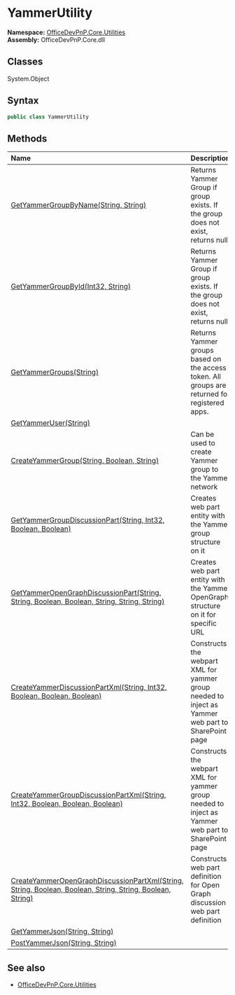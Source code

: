 # YammerUtility
  
**Namespace:** [OfficeDevPnP.Core.Utilities](OfficeDevPnP.Core.Utilities.md)  
**Assembly:** OfficeDevPnP.Core.dll  
## Classes
System.Object  
## Syntax
```C#
public class YammerUtility
```
## Methods
|**Name**|**Description**|
|:-----|:-----|
| [GetYammerGroupByName(String, String)](YammerUtilityGetYammerGroupByNameStringString.md) | Returns Yammer Group if group exists. If the group does not exist, returns null.
| [GetYammerGroupById(Int32, String)](YammerUtilityGetYammerGroupByIdInt32String.md) | Returns Yammer Group if group exists. If the group does not exist, returns null.
| [GetYammerGroups(String)](YammerUtilityGetYammerGroupsString.md) | Returns Yammer groups based on the access token. All groups are returned for registered apps.
| [GetYammerUser(String)](YammerUtilityGetYammerUserString.md) | 
| [CreateYammerGroup(String, Boolean, String)](YammerUtilityCreateYammerGroupStringBooleanString.md) | Can be used to create Yammer group to the Yammer network
| [GetYammerGroupDiscussionPart(String, Int32, Boolean, Boolean)](YammerUtilityGetYammerGroupDiscussionPartStringInt32BooleanBoolean.md) | Creates web part entity with the Yammer group structure on it
| [GetYammerOpenGraphDiscussionPart(String, String, Boolean, Boolean, String, String, String)](YammerUtilityGetYammerOpenGraphDiscussionPartStringStringBooleanBooleanStringStringString.md) | Creates web part entity with the Yammer OpenGraph structure on it for specific URL
| [CreateYammerDiscussionPartXml(String, Int32, Boolean, Boolean, Boolean)](YammerUtilityCreateYammerDiscussionPartXmlStringInt32BooleanBooleanBoolean.md) | Constructs the webpart XML for yammer group needed to inject as Yammer web part to SharePoint page
| [CreateYammerGroupDiscussionPartXml(String, Int32, Boolean, Boolean, Boolean)](YammerUtilityCreateYammerGroupDiscussionPartXmlStringInt32BooleanBooleanBoolean.md) | Constructs the webpart XML for yammer group needed to inject as Yammer web part to SharePoint page
| [CreateYammerOpenGraphDiscussionPartXml(String, String, Boolean, Boolean, String, String, Boolean, String)](YammerUtilityCreateYammerOpenGraphDiscussionPartXmlStringStringBooleanBooleanStringStringBooleanString.md) | Constructs web part definition for Open Graph discussion web part definition
| [GetYammerJson(String, String)](YammerUtilityGetYammerJsonStringString.md) | 
| [PostYammerJson(String, String)](YammerUtilityPostYammerJsonStringString.md) | 
## See also
- [OfficeDevPnP.Core.Utilities](OfficeDevPnP.Core.Utilities.md)
